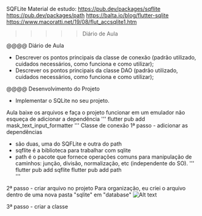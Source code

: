 SQFLite
Material de estudo:
https://pub.dev/packages/sqflite
https://pub.dev/packages/path
https://balta.io/blog/flutter-sqlite
https://www.macoratti.net/19/08/flut_accsqlite1.htm

>>>>>Diário de Aula

@@@@ Diário de Aula
 - Descrever os pontos principais da classe de conexão (padrão utilizado, cuidados necessários, como funciona e como utilizar);
 - Descrever os pontos principais da classe DAO (padrão utilizado, cuidados necessários, como funciona e como utilizar);

@@@@ Desenvolvimento do Projeto
- Implementar o SQLite no seu projeto.

Aula
baixe os arquivos e faça o projeto funcionar em um emulador
não esqueça de adicionar a dependência
'''
flutter pub add mask_text_input_formatter
'''
Classe de conexão
1ª passo - adicionar as dependências
- são duas, uma do SQFLite e outra do path
- sqflite é a biblioteca para trabalhar com sqlite
- path é o pacote que fornece operações comuns para manipulação de caminhos: junção, divisão, normalização, etc (independente do SO).
'''
flutter pub add sqflite
flutter pub add path  
'''

2ª passo - criar arquivo no projeto
Para organização, eu criei o arquivo dentro de uma nova pasta "sqlite" em "database" 
<img src="https://github.com/heliokamakawa/-engenharia-de-software-2023-DDM/blob/main/2%C2%BA%20trimestre/04%20aula/arquivos/criar_arquivo.png" alt="Alt text" title="Optional title">

3ª passo - criar a classe
